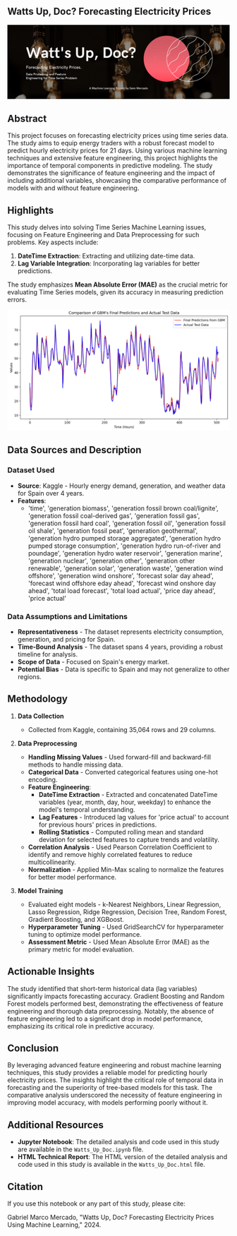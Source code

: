 ## Watts Up, Doc? Forecasting Electricity Prices
![Header](header.png)

## Abstract

This project focuses on forecasting electricity prices using time series data. The study aims to equip energy traders with a robust forecast model to predict hourly electricity prices for 21 days. Using various machine learning techniques and extensive feature engineering, this project highlights the importance of temporal components in predictive modeling. The study demonstrates the significance of feature engineering and the impact of including additional variables, showcasing the comparative performance of models with and without feature engineering.

## Highlights
This study delves into solving Time Series Machine Learning issues, focusing on Feature Engineering and Data Preprocessing for such problems. Key aspects include:

1. **DateTime Extraction**: Extracting and utilizing date-time data.
2. **Lag Variable Integration**: Incorporating lag variables for better predictions.

The study emphasizes **Mean Absolute Error (MAE)** as the crucial metric for evaluating Time Series models, given its accuracy in measuring prediction errors.

![GBM](GBM.png)

## Data Sources and Description

### Dataset Used
- **Source**: Kaggle - Hourly energy demand, generation, and weather data for Spain over 4 years.
- **Features**: 
  - 'time', 'generation biomass', 'generation fossil brown coal/lignite', 'generation fossil coal-derived gas', 'generation fossil gas', 'generation fossil hard coal', 'generation fossil oil', 'generation fossil oil shale', 'generation fossil peat', 'generation geothermal', 'generation hydro pumped storage aggregated', 'generation hydro pumped storage consumption', 'generation hydro run-of-river and poundage', 'generation hydro water reservoir', 'generation marine', 'generation nuclear', 'generation other', 'generation other renewable', 'generation solar', 'generation waste', 'generation wind offshore', 'generation wind onshore', 'forecast solar day ahead', 'forecast wind offshore eday ahead', 'forecast wind onshore day ahead', 'total load forecast', 'total load actual', 'price day ahead', 'price actual'

### Data Assumptions and Limitations
- **Representativeness** - The dataset represents electricity consumption, generation, and pricing for Spain.
- **Time-Bound Analysis** - The dataset spans 4 years, providing a robust timeline for analysis.
- **Scope of Data** - Focused on Spain's energy market.
- **Potential Bias** - Data is specific to Spain and may not generalize to other regions.

## Methodology

1. **Data Collection**
   - Collected from Kaggle, containing 35,064 rows and 29 columns.

2. **Data Preprocessing**
   - **Handling Missing Values** - Used forward-fill and backward-fill methods to handle missing data.
   - **Categorical Data** - Converted categorical features using one-hot encoding.
   - **Feature Engineering**:
     - **DateTime Extraction** - Extracted and concatenated DateTime variables (year, month, day, hour, weekday) to enhance the model's temporal understanding.
     - **Lag Features** - Introduced lag values for 'price actual' to account for previous hours' prices in predictions.
     - **Rolling Statistics** - Computed rolling mean and standard deviation for selected features to capture trends and volatility.
   - **Correlation Analysis** - Used Pearson Correlation Coefficient to identify and remove highly correlated features to reduce multicollinearity.
   - **Normalization** - Applied Min-Max scaling to normalize the features for better model performance.

3. **Model Training**
   - Evaluated eight models - k-Nearest Neighbors, Linear Regression, Lasso Regression, Ridge Regression, Decision Tree, Random Forest, Gradient Boosting, and XGBoost.
   - **Hyperparameter Tuning** - Used GridSearchCV for hyperparameter tuning to optimize model performance.
   - **Assessment Metric** - Used Mean Absolute Error (MAE) as the primary metric for model evaluation.

## Actionable Insights

The study identified that short-term historical data (lag variables) significantly impacts forecasting accuracy. Gradient Boosting and Random Forest models performed best, demonstrating the effectiveness of feature engineering and thorough data preprocessing. Notably, the absence of feature engineering led to a significant drop in model performance, emphasizing its critical role in predictive accuracy.

## Conclusion

By leveraging advanced feature engineering and robust machine learning techniques, this study provides a reliable model for predicting hourly electricity prices. The insights highlight the critical role of temporal data in forecasting and the superiority of tree-based models for this task. The comparative analysis underscored the necessity of feature engineering in improving model accuracy, with models performing poorly without it.

## Additional Resources

- **Jupyter Notebook**: The detailed analysis and code used in this study are available in the `Watts_Up_Doc.ipynb` file.
- **HTML Technical Report**: The HTML version of the detailed analysis and code used in this study is available in the `Watts_Up_Doc.html` file.

## Citation

If you use this notebook or any part of this study, please cite:

Gabriel Marco Mercado, "Watts Up, Doc? Forecasting Electricity Prices Using Machine Learning," 2024.